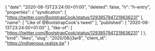 {
  "date": "2020-08-13T23:24:00+01:00",
  "deleted": false,
  "h": "h-entry",
  "properties": {
    "syndication": [
      "https://twitter.com/BootstrapCook/status/1293857947219636231"
    ],
    "name": [
      "Like of @BootstrapCook's tweet"
    ],
    "published": [
      "2020-08-13T23:24:00+01:00"
    ],
    "like-of": [
      "https://twitter.com/BootstrapCook/status/1293857947219636231"
    ]
  },
  "kind": "likes",
  "slug": "2020/08/j3ar8",
  "client_id": "https://indigenous.realize.be"
}
